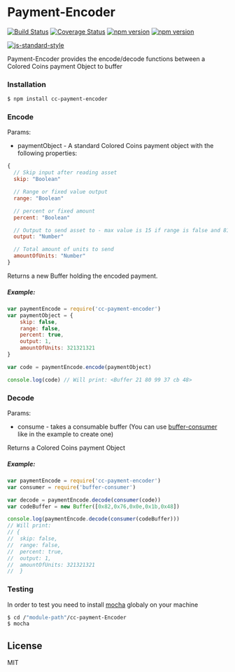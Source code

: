 # Payment-Encoder
[![Build Status](https://travis-ci.org/Colored-Coins/Payment-Encoder.svg?branch=master)](https://travis-ci.org/Colored-Coins/Payment-Encoder) [![Coverage Status](https://coveralls.io/repos/Colored-Coins/Payment-Encoder/badge.svg?branch=master)](https://coveralls.io/r/Colored-Coins/Payment-Encoder?branch=master) [![npm version](https://badge.fury.io/js/cc-payment-encoder.svg)](http://badge.fury.io/js/cc-payment-encoder)  [![npm version](http://slack.coloredcoins.org/badge.svg)](http://slack.coloredcoins.org)

[![js-standard-style](https://cdn.rawgit.com/feross/standard/master/badge.svg)](https://github.com/feross/standard)

Payment-Encoder provides the encode/decode functions between a Colored Coins payment Object to buffer

### Installation

```sh
$ npm install cc-payment-encoder
```


### Encode

Params:

- paymentObject - A standard Colored Coins payment object with the following properties:

```js
{
  // Skip input after reading asset
  skip: "Boolean"

  // Range or fixed value output
  range: "Boolean"

  // percent or fixed amount
  percent: "Boolean"

  // Output to send asset to - max value is 15 if range is false and 8191 if true
  output: "Number"

  // Total amount of units to send
  amountOfUnits: "Number"
}

```

Returns a new Buffer holding the encoded payment.

##### Example:

```js
var paymentEncode = require('cc-payment-encoder')
var paymentObject = {
    skip: false,
    range: false,
    percent: true,
    output: 1,
    amountOfUnits: 321321321
}

var code = paymentEncode.encode(paymentObject)

console.log(code) // Will print: <Buffer 21 80 99 37 cb 48>
```

### Decode

Params:

- consume - takes a consumable buffer (You can use [buffer-consumer] like in the example to create one)

Returns a Colored Coins payment Object

##### Example:

```js
var paymentEncode = require('cc-payment-encoder')
var consumer = require('buffer-consumer')

var decode = paymentEncode.decode(consumer(code))
var codeBuffer = new Buffer([0x82,0x76,0x0e,0x1b,0x48])

console.log(paymentEncode.decode(consumer(codeBuffer)))
// Will print:
// {
//  skip: false,
//  range: false,
//  percent: true,
//  output: 1,
//  amountOfUnits: 321321321
//  }
```

### Testing

In order to test you need to install [mocha] globaly on your machine

```sh
$ cd /"module-path"/cc-payment-Encoder
$ mocha
```


License
----

MIT


[mocha]:https://www.npmjs.com/package/mocha
[buffer-consumer]:https://www.npmjs.com/package/buffer-consumer